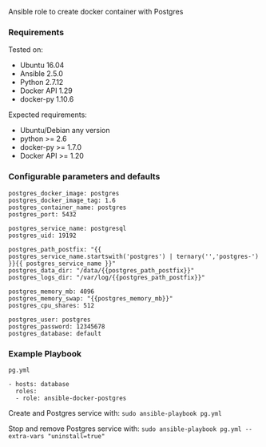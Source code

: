 Ansible role to create docker container with Postgres

### Requirements

Tested on:
* Ubuntu 16.04
* Ansible 2.5.0
* Python 2.7.12
* Docker API 1.29
* docker-py 1.10.6

Expected requirements:
* Ubuntu/Debian any version
* python >= 2.6
* docker-py >= 1.7.0
* Docker API >= 1.20

### Configurable parameters and defaults
```
postgres_docker_image: postgres
postgres_docker_image_tag: 1.6
postgres_container_name: postgres
postgres_port: 5432

postgres_service_name: postgresql
postgres_uid: 19192

postgres_path_postfix: "{{ postgres_service_name.startswith('postgres') | ternary('','postgres-') }}{{ postgres_service_name }}"
postgres_data_dir: "/data/{{postgres_path_postfix}}"
postgres_logs_dir: "/var/log/{{postgres_path_postfix}}"

postgres_memory_mb: 4096
postgres_memory_swap: "{{postgres_memory_mb}}"
postgres_cpu_shares: 512

postgres_user: postgres
postgres_password: 12345678
postgres_database: default
```

### Example Playbook

`pg.yml`
```
- hosts: database
  roles:
  - role: ansible-docker-postgres
```

Create and Postgres service with:
`sudo ansible-playbook pg.yml`

Stop and remove Postgres service with:
`sudo ansible-playbook pg.yml --extra-vars "uninstall=true"`